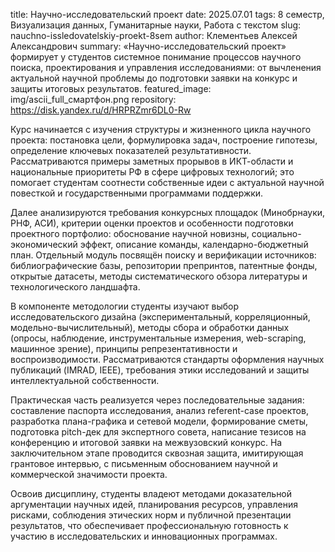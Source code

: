 title: Научно-исследовательский проект
date: 2025.07.01
tags: 8 семестр, Визуализация данных, Гуманитарные науки, Работа с текстом
slug: nauchno-issledovatelskiy-proekt-8sem
author: Клементьев Алексей Александрович
summary: «Научно-исследовательский проект» формирует у студентов системное понимание процессов научного поиска, проектирования и управления исследованиями: от вычленения актуальной научной проблемы до подготовки заявки на конкурс и защиты итоговых результатов.
featured_image: img/ascii_full_смартфон.png
repository: https://disk.yandex.ru/d/HRPRZmr6DL0-Rw

Курс начинается с изучения структуры и жизненного цикла научного проекта: постановка цели, формулировка задач, построение гипотезы, определение ключевых показателей результативности. Рассматриваются примеры заметных прорывов в ИКТ-области и национальные приоритеты РФ в сфере цифровых технологий; это помогает студентам соотнести собственные идеи с актуальной научной повесткой и государственными программами поддержки.

Далее анализируются требования конкурсных площадок (Минобрнауки, РНФ, АСИ), критерии оценки проектов и особенности подготовки проектного портфолио: обоснование научной новизны, социально-экономический эффект, описание команды, календарно-бюджетный план. Отдельный модуль посвящён поиску и верификации источников: библиографические базы, репозитории препринтов, патентные фонды, открытые датасеты, методы систематического обзора литературы и технологического ландшафта.

В компоненте методологии студенты изучают выбор исследовательского дизайна (экспериментальный, корреляционный, модельно-вычислительный), методы сбора и обработки данных (опросы, наблюдение, инструментальные измерения, web-scraping, машинное зрение), принципы репрезентативности и воспроизводимости. Рассматриваются стандарты оформления научных публикаций (IMRAD, IEEE), требования этики исследований и защиты интеллектуальной собственности.

Практическая часть реализуется через последовательные задания: составление паспорта исследования, анализ referent-case проектов, разработка плана-графика и сетевой модели, формирование сметы, подготовка pitch-дек для экспертного совета, написание тезисов на конференцию и итоговой заявки на межвузовский конкурс. На заключительном этапе проводится сквозная защита, имитирующая грантовое интервью, с письменным обоснованием научной и коммерческой значимости проекта.

Освоив дисциплину, студенты владеют методами доказательной аргументации научных идей, планирования ресурсов, управления рисками, соблюдения этических норм и публичной презентации результатов, что обеспечивает профессиональную готовность к участию в исследовательских и инновационных программах.


